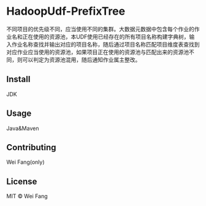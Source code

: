 # HadoopUdf-PrefixTree
不同项目的优先级不同，应当使用不同的集群。大数据元数据中包含每个作业的作业名和正在使用的资源池，本UDF使用已经存在的所有项目名称构建字典树，输入作业名称查找并输出对应的项目名称，随后通过项目名称匹配项目维度表查找到对应作业应当使用的资源池，如果项目正在使用的资源池与匹配出来的资源池不同，则可以判定为资源池混用，随后通知作业属主整改。

## Install
JDK

## Usage
Java&Maven

## Contributing
Wei Fang(only)

## License

MIT © Wei Fang
